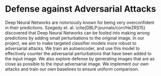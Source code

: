 
# Defense against Adversarial Attacks

Deep Neural Networks are notoriously known for being very overconfident in their predictions. Szegedy et. al. \cite{DBLP:journals/corr/HeZRS15} discovered that Deep Neural Networks can be fooled into making wrong predictions by adding small perturbations to the original image. In our project, we aim to make
targeted classifier models more robust to adversarial attacks. We train an autoencoder, and use this model to effectively counter the adversarial perturbations that have been added to the input image. We also explore defense by generating images that are as close as
possible to the input adversarial image. We implement our own attacks and train
our own baselines to ensure uniform comparison.